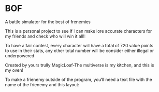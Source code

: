 # BOF
A battle simulator for the best of frenemies

This is a personal project to see if I can make lore accurate characters for my friends and check who will win it all!! 

To have a fair contest, every character will have a total of 720 value points to use in their stats, any other total number will be consider either illegal or underpowered

Created by yours trully MagicLoaf-The multiverse is my kitchen, and this is my oven!

To make a frienemy outside of the program, you'll need a text file with the name of the frienemy and this layout:

